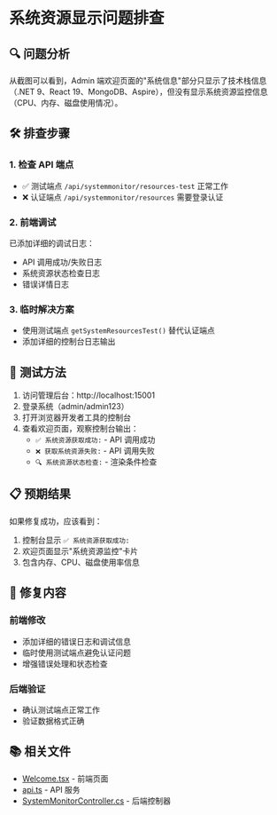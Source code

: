 # 系统资源显示问题排查

## 🔍 问题分析

从截图可以看到，Admin 端欢迎页面的"系统信息"部分只显示了技术栈信息（.NET 9、React 19、MongoDB、Aspire），但没有显示系统资源监控信息（CPU、内存、磁盘使用情况）。

## 🛠️ 排查步骤

### 1. 检查 API 端点
- ✅ 测试端点 `/api/systemmonitor/resources-test` 正常工作
- ❌ 认证端点 `/api/systemmonitor/resources` 需要登录认证

### 2. 前端调试
已添加详细的调试日志：
- API 调用成功/失败日志
- 系统资源状态检查日志
- 错误详情日志

### 3. 临时解决方案
- 使用测试端点 `getSystemResourcesTest()` 替代认证端点
- 添加详细的控制台日志输出

## 🧪 测试方法

1. 访问管理后台：http://localhost:15001
2. 登录系统（admin/admin123）
3. 打开浏览器开发者工具的控制台
4. 查看欢迎页面，观察控制台输出：
   - `✅ 系统资源获取成功:` - API 调用成功
   - `❌ 获取系统资源失败:` - API 调用失败
   - `🔍 系统资源状态检查:` - 渲染条件检查

## 📋 预期结果

如果修复成功，应该看到：
1. 控制台显示 `✅ 系统资源获取成功:`
2. 欢迎页面显示"系统资源监控"卡片
3. 包含内存、CPU、磁盘使用率信息

## 🔧 修复内容

### 前端修改
- 添加详细的错误日志和调试信息
- 临时使用测试端点避免认证问题
- 增强错误处理和状态检查

### 后端验证
- 确认测试端点正常工作
- 验证数据格式正确

## 📚 相关文件

- [Welcome.tsx](mdc:Platform.Admin/src/pages/Welcome.tsx) - 前端页面
- [api.ts](mdc:Platform.Admin/src/services/system/api.ts) - API 服务
- [SystemMonitorController.cs](mdc:Platform.ApiService/Controllers/SystemMonitorController.cs) - 后端控制器
